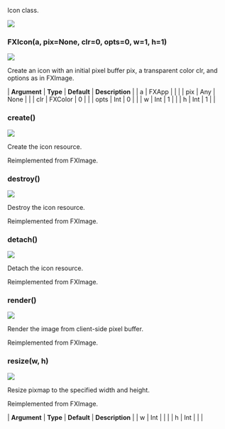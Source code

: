 Icon class.

![](https://help.3ds.com/2023/English/DSSIMULIA_Established/SIMACAERefImages/gui-fxicon.png)

### FXIcon(a, pix=None, clr=0, opts=0, w=1, h=1)  
![](https://help.3ds.com/2023/English/DSSIMULIA_Established/IconsReference/butix_top_wline.png)

Create an icon with an initial pixel buffer pix, a transparent color clr, and options as in FXImage.

| **Argument** | **Type** | **Default** | **Description** |
| a | FXApp |   |   |
| pix |  Any | None |   |
| clr | FXColor | 0 |   |
| opts | Int | 0 |   |
| w | Int | 1 |   |
| h | Int | 1 |   |

### create()  
![](https://help.3ds.com/2023/English/DSSIMULIA_Established/IconsReference/butix_top_wline.png)

Create the icon resource.

Reimplemented from FXImage.

### destroy()  
![](https://help.3ds.com/2023/English/DSSIMULIA_Established/IconsReference/butix_top_wline.png)

Destroy the icon resource.

Reimplemented from FXImage.

### detach()  
![](https://help.3ds.com/2023/English/DSSIMULIA_Established/IconsReference/butix_top_wline.png)

Detach the icon resource.

Reimplemented from FXImage.

### render()  
![](https://help.3ds.com/2023/English/DSSIMULIA_Established/IconsReference/butix_top_wline.png)

Render the image from client-side pixel buffer.

Reimplemented from FXImage.

### resize(w, h)  
![](https://help.3ds.com/2023/English/DSSIMULIA_Established/IconsReference/butix_top_wline.png)

Resize pixmap to the specified width and height.

Reimplemented from FXImage.

| **Argument** | **Type** | **Default** | **Description** |
| w | Int |   |   |
| h | Int |   |   |